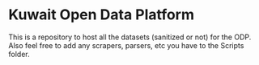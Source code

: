 Kuwait Open Data Platform
=========================

This is a repository to host all the datasets (sanitized or not) for the ODP.
Also feel free to add any scrapers, parsers, etc you have to the Scripts folder.
